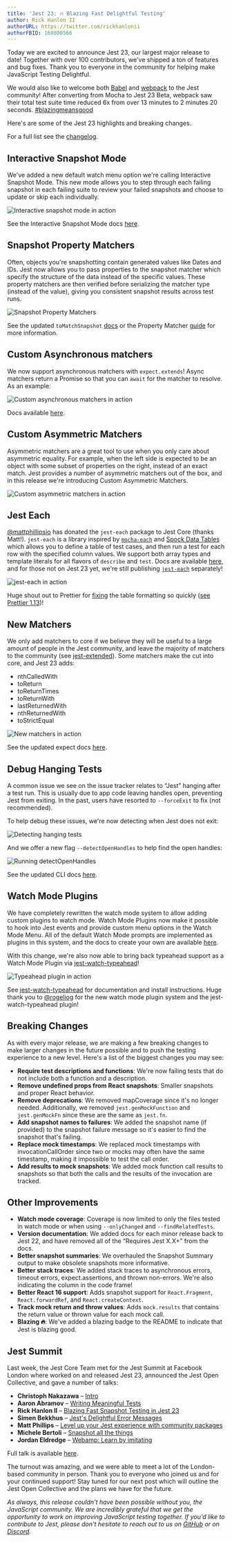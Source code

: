 ```yaml
---
title: 'Jest 23: 🔥 Blazing Fast Delightful Testing'
author: Rick Hanlon II
authorURL: https://twitter.com/rickhanlonii
authorFBID: 160800566
---
```


Today we are excited to announce Jest 23, our largest major release to date! Together with over 100 contributors, we've shipped a ton of features and bug fixes. Thank you to everyone in the community for helping make JavaScript Testing Delightful.

We would also like to welcome both [Babel](https://babeljs.io/) and [webpack](https://webpack.js.org/) to the Jest community! After converting from Mocha to Jest 23 Beta, webpack saw their total test suite time reduced 6x from over 13 minutes to 2 minutes 20 seconds. [#blazingmeansgood](https://twitter.com/search?q=%23blazingmeansgood)

Here's are some of the Jest 23 highlights and breaking changes.

<!--truncate-->

For a full list see the [changelog](https://github.com/facebook/jest/blob/main/CHANGELOG.md).

## Interactive Snapshot Mode

We've added a new default watch menu option we're calling Interactive Snapshot Mode. This new mode allows you to step through each failing snapshot in each failing suite to review your failed snapshots and choose to update or skip each individually.

![Interactive snapshot mode in action](/img/blog/23-interactive.gif)

See the Interactive Snapshot Mode docs [here](/docs/snapshot-testing#interactive-snapshot-mode).

## Snapshot Property Matchers

Often, objects you're snapshotting contain generated values like Dates and IDs. Jest now allows you to pass properties to the snapshot matcher which specify the structure of the data instead of the specific values. These property matchers are then verified before serializing the matcher type (instead of the value), giving you consistent snapshot results across test runs.

![Snapshot Property Matchers](/img/blog/23-snapshot-matchers.png)

See the updated `toMatchSnapshot` [docs](/docs/expect#tomatchsnapshotpropertymatchers-snapshotname) or the Property Matcher [guide](/docs/snapshot-testing#property-matchers) for more information.

## Custom Asynchronous matchers

We now support asynchronous matchers with `expect.extends`! Async matchers return a Promise so that you can `await` for the matcher to resolve. As an example:

![Custom asynchronous matchers in action](/img/blog/23-async-matchers.png)

Docs available [here](/docs/expect#expectextendmatchers).

## Custom Asymmetric Matchers

Asymmetric matchers are a great tool to use when you only care about asymmetric equality. For example, when the left side is expected to be an object with some subset of properties on the right, instead of an exact match. Jest provides a number of asymmetric matchers out of the box, and in this release we're introducing Custom Asymmetric Matchers.

![Custom asymmetric matchers in action](/img/blog/23-asymmetric-matchers.png)

## Jest Each

[@mattphillipsio](https://twitter.com/mattphillipsio) has donated the `jest-each` package to Jest Core (thanks Matt!). `jest-each` is a library inspired by [`mocha-each`](https://yarnpkg.com/en/package/mocha-each) and [Spock Data Tables](http://spockframework.org/spock/docs/1.1/data_driven_testing.html#data-tables) which allows you to define a table of test cases, and then run a test for each row with the specified column values. We support both array types and template literals for all flavors of `describe` and `test`. Docs are available [here](/docs/api#testeachtable-name-fn), and for those not on Jest 23 yet, we're still publishing [`jest-each`](https://yarnpkg.com/en/package/jest-each) separately!

![jest-each in action](/img/blog/23-jest-each.png)

Huge shout out to Prettier for [fixing](https://github.com/prettier/prettier/pull/4423) the table formatting so quickly ([see Prettier 1.13](https://prettier.io/blog/2018/05/23/1.13.0.html#format-new-describeeach-table-in-jest-23-4423-by-ikatyang))!

## New Matchers

We only add matchers to core if we believe they will be useful to a large amount of people in the Jest community, and leave the majority of matchers to the community (see [jest-extended](https://yarnpkg.com/en/package/jest-extended)). Some matchers make the cut into core, and Jest 23 adds:

- nthCalledWith
- toReturn
- toReturnTimes
- toReturnWith
- lastReturnedWith
- nthReturnedWith
- toStrictEqual

![New matchers in action](/img/blog/23-new-matchers.png)

See the updated expect docs [here](/docs/expect).

## Debug Hanging Tests

A common issue we see on the issue tracker relates to “Jest” hanging after a test run. This is usually due to app code leaving handles open, preventing Jest from exiting. In the past, users have resorted to `--forceExit` to fix (not recommended).

To help debug these issues, we're now detecting when Jest does not exit:

![Detecting hanging tests](/img/blog/23-hanging-before.png)

And we offer a new flag `--detectOpenHandles` to help find the open handles:

![Running detectOpenHandles](/img/blog/23-hanging-after.png)

See the updated CLI docs [here](/docs/cli#detectopenhandles).

## Watch Mode Plugins

We have completely rewritten the watch mode system to allow adding custom plugins to watch mode. Watch Mode Plugins now make it possible to hook into Jest events and provide custom menu options in the Watch Mode Menu. All of the default Watch Mode prompts are implemented as plugins in this system, and the docs to create your own are available [here](/docs/watch-plugins).

With this change, we're also now able to bring back typeahead support as a Watch Mode Plugin via [jest-watch-typeahead](https://yarnpkg.com/en/package/jest-watch-typeahead)!

![Typeahead plugin in action](/img/blog/23-typeahead.gif)

See [jest-watch-typeahead](https://github.com/jest-community/jest-watch-typeahead) for documentation and install instructions. Huge thank you to [@rogeliog](https://twitter.com/rogeliog) for the new watch mode plugin system and the jest-watch-typeahead plugin!

## Breaking Changes

As with every major release, we are making a few breaking changes to make larger changes in the future possible and to push the testing experience to a new level. Here's a list of the biggest changes you may see:

- **Require test descriptions and functions**: We're now failing tests that do not include both a function and a description.
- **Remove undefined props from React snapshots**: Smaller snapshots and proper React behavior.
- **Remove deprecations**: We removed mapCoverage since it's no longer needed. Additionally, we removed `jest.genMockFunction` and `jest.genMockFn` since these are the same as `jest.fn`.
- **Add snapshot names to failures**: We added the snapshot name (if provided) to the snapshot failure message so it's easier to find the snapshot that's failing.
- **Replace mock timestamps**: We replaced mock timestamps with invocationCallOrder since two or mocks may often have the same timestamp, making it impossible to test the call order.
- **Add results to mock snapshots**: We added mock function call results to snapshots so that both the calls and the results of the invocation are tracked.

## Other Improvements

- **Watch mode coverage**: Coverage is now limited to only the files tested in watch mode or when using `--onlyChanged` and `--findRelatedTests`.
- **Version documentation**: We added docs for each minor release back to Jest 22, and have removed all of the “Requires Jest X.X+” from the docs.
- **Better snapshot summaries**: We overhauled the Snapshot Summary output to make obsolete snapshots more informative.
- **Better stack traces**: We added stack traces to asynchronous errors, timeout errors, expect.assertions, and thrown non-errors. We're also indicating the column in the code frame!
- **Better React 16 support**: Adds snapshot support for `React.Fragment`, `React.forwardRef`, and `React.createContext`.
- **Track mock return and throw values**: Adds `mock.results` that contains the return value or thrown value for each mock call.
- **Blazing 🔥**: We've added a blazing badge to the README to indicate that Jest is blazing good.

## Jest Summit

Last week, the Jest Core Team met for the Jest Summit at Facebook London where worked on and released Jest 23, announced the Jest Open Collective, and gave a number of talks:

- **Christoph Nakazawa** – [Intro](https://www.youtube.com/watch?v=cAKYQpTC7MA)
- **Aaron Abramov** – [Writing Meaningful Tests](https://youtu.be/cAKYQpTC7MA?t=440)
- **Rick Hanlon II** – [Blazing Fast Snapshot Testing in Jest 23](https://youtu.be/cAKYQpTC7MA?t=1881)
- **Simen Bekkhus** – [Jest's Delightful Error Messages](https://youtu.be/cAKYQpTC7MA?t=2990)
- **Matt Phillips** – [Level up your Jest experience with community packages](https://youtu.be/cAKYQpTC7MA?t=3852)
- **Michele Bertoli** – [Snapshot all the things](https://youtu.be/cAKYQpTC7MA?t=4582)
- **Jordan Eldredge** – [Webamp: Learn by imitating](https://youtu.be/cAKYQpTC7MA?t=5185)

Full talk is available [here](https://www.youtube.com/watch?v=cAKYQpTC7MA).

The turnout was amazing, and we were able to meet a lot of the London-based community in person. Thank you to everyone who joined us and for your continued support! Stay tuned for our next post which will outline the Jest Open Collective and the plans we have for the future.

_As always, this release couldn't have been possible without you, the JavaScript community. We are incredibly grateful that we get the opportunity to work on improving JavaScript testing together. If you'd like to contribute to Jest, please don't hesitate to reach out to us on_ _[GitHub](https://github.com/facebook/jest) or on_ _[Discord](https://discord.gg/j6FKKQQrW9)._
